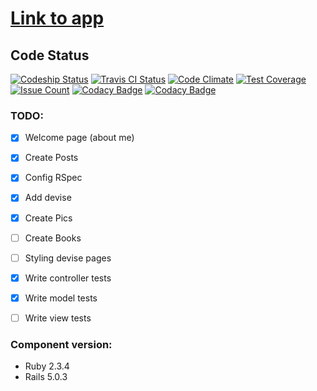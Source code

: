 # [Link to app](https://romasks.herokuapp.com/)

## Code Status

[![Codeship Status](https://app.codeship.com/projects/2110c620-356a-0134-e2bd-0eb0c8e6c9c0/status?branch=master)](https://app.codeship.com/projects/165250)
[![Travis CI Status](https://travis-ci.org/romasks/my-site.svg?branch=master)](https://travis-ci.org/romasks/my-site)
[![Code Climate](https://codeclimate.com/github/romasks/my-site/badges/gpa.svg)](https://codeclimate.com/github/romasks/my-site)
[![Test Coverage](https://codeclimate.com/github/romasks/my-site/badges/coverage.svg)](https://codeclimate.com/github/romasks/my-site/coverage)
[![Issue Count](https://codeclimate.com/github/romasks/romasks/badges/issue_count.svg)](https://codeclimate.com/github/romasks/romasks)
[![Codacy Badge](https://api.codacy.com/project/badge/Grade/3a76a572d15f4efb9a23422e8afa937a)](https://www.codacy.com/app/romasks/my-site?utm_source=github.com&amp;utm_medium=referral&amp;utm_content=romasks/my-site&amp;utm_campaign=Badge_Grade)
[![Codacy Badge](https://api.codacy.com/project/badge/Coverage/3a76a572d15f4efb9a23422e8afa937a)](https://www.codacy.com/app/romasks/my-site?utm_source=github.com&utm_medium=referral&utm_content=romasks/my-site&utm_campaign=Badge_Coverage)


### TODO:

- [X] Welcome page (about me)
- [x] Create Posts
- [X] Config RSpec
- [X] Add devise
- [X] Create Pics
- [ ] Create Books
- [ ] Styling devise pages
- [X] Write controller tests
- [X] Write model tests
- [ ] Write view tests


### Component version:

* Ruby 2.3.4
* Rails 5.0.3
